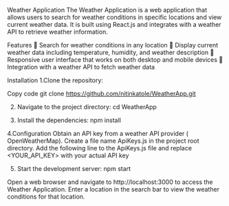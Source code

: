 Weather Application
The Weather Application is a web application that allows users to search for weather conditions in specific locations and view current weather data. It is built using React.js and integrates with a weather API to retrieve weather information.

Features
	Search for weather conditions in any location
	Display current weather data including temperature, humidity, and weather description
	Responsive user interface that works on both desktop and mobile devices
	Integration with a weather API to fetch weather data


Installation
1.Clone the repository:

Copy code
git clone  https://github.com/nitinkatole/WeatherApp.git

2. Navigate to the project directory:
    cd WeatherApp



3. Install the dependencies:
npm install

 4.Configuration
Obtain an API key from a weather API provider ( OpenWeatherMap).
Create a file name ApiKeys.js  in the project root directory.
Add the following line to the ApiKeys.js file and replace <YOUR_API_KEY> with your actual API key


5. Start the development server:
npm start 

 Open a web browser and navigate to http://localhost:3000 to access the Weather Application.
Enter a location in the search bar to view the weather conditions for that location.



